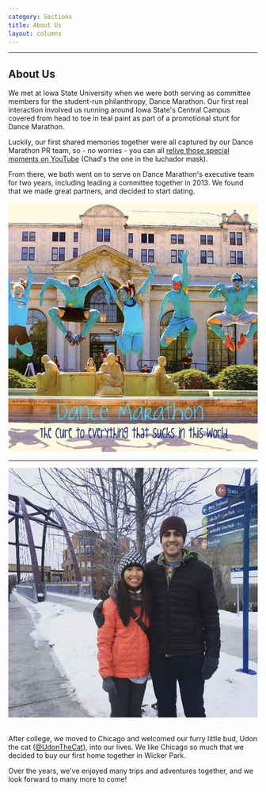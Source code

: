 ```yaml
---
category: Sections
title: About Us
layout: columns
---
```


<div class="row">
<div class="col-lg-6 col-sm-6">
<hr class="section-heading-spacer">
<div class="clearfix"></div>
<h2 class="section-heading">About Us</h2>
<p class="lead">
We met at Iowa State University when we were both serving as committee members for the student-run philanthropy, Dance Marathon. Our first real interaction involved us running around Iowa State's Central Campus covered from head to toe in teal paint as part of a promotional stunt for Dance Marathon. 
</p>

<p class="lead">
Luckily, our first shared memories together were all captured by our Dance Marathon PR team, so - no worries - you can all <a href="https://www.youtube.com/watch?v=NGdumodZ7cE" target="_blank">relive those special moments on YouTube</a> (Chad's the one in the luchador mask). 
</p>

<p class="lead">
From there, we both went on to serve on Dance Marathon's executive team for two years, including leading a committee together in 2013. We found that we made great partners, and decided to start dating.
</p>
</div>

<div class="col-lg-6 col-sm-6">
    <img class="img-responsive" src="img/sections/tmg.jpg" alt="teal-men">
</div>
</div> <!-- row -->

<div class="row">
<hr class="columns-spacer">
</div>

<div class="row">
<div class="col-lg-6 col-sm-6">
    <img class="img-responsive" src="img/sections/606.jpg" alt="on the 606">
</div>

<div class="col-lg-6 col-sm-6">
<br/>
<p class="lead">
After college, we moved to Chicago and welcomed our furry little bud, Udon the cat (<a href="https://instagram.com/udonthecat/" target="_blank">@UdonTheCat</a>), into our lives. We like Chicago so much that we decided to buy our first home together in Wicker Park.
</p>
<p class="lead">
Over the years, we've enjoyed many trips and adventures together, and we look forward to many more to come!
</p>
</div>
</div>

